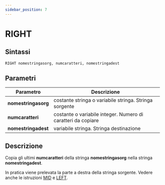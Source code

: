 ```yaml
---
sidebar_position: 7 
---
```


# RIGHT

## Sintassi

  ```
  RIGHT nomestringasorg, numcaratteri, nomestringadest
  ```

## Parametri
|Parametro              | Descrizione                                                        |                
|-----------------------|--------------------------------------------------------------------|
| **nomestringasorg**   | costante stringa o variabile stringa. Stringa sorgente             |         
| **numcaratteri**      | costante o variabile integer. Numero di caratteri da copiare       |         
| **nomestringadest**   | variabile stringa. Stringa destinazione                            |         

## Descrizione
Copia gli ultimi **numcaratteri** della stringa **nomestringasorg** nella stringa **nomestringadest**.

In pratica viene prelevata la parte a destra della stringa sorgente. Vedere anche le istruzioni [MID](MID.md) e [LEFT](LEFT.md).
